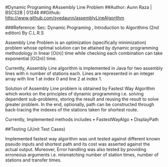 #Dynamic Programing 
#Assembly Line Problem
##Author: Aunn Raza | BSCS2B | 01248
##Github: http://www.github.com/syedaunn/assemblyLineAlgorithm

###Reference:  Sec: Dynamic Programing , Introduction to Algorithms (2nd edition)  By C.L.R.S

Assembly Line Problem is an optimization (specifically minimization) problem whose optimal solution can be attained by dynamic programming methodology in linear [O(n)] time while checking each combination can take exponential [O(2n)] time.

Currently, Assembly Line algorithm is implemented in Java for two assembly lines with n number of stations each. Lines are represented in an integer array with line 1 at index 0 and line 2 at index 1.

Solution of Assembly Line problem is obtained by Fastest Way Algorithm which works on the principles of dynamic programming i.e. solving dependent sub-problems, storing the result and reusing the result to solve greater problem. In the end, optionally, path can be constructed through back-tracing the indexes of the stations taken for shortest route.

Currently, Implemented methods includes
•	FastestWayAlgo
•	DisplayPath

##Testing (JUnit Test Cases)
 
Implemented fastest way algorithm was unit tested against different known pseudo inputs and shortest path and its cost was asserted against the actual output. Moreover, Error handling was also tested by providing erroneous arguments i.e. mismatching number of station times, number of stations and transfer times.

